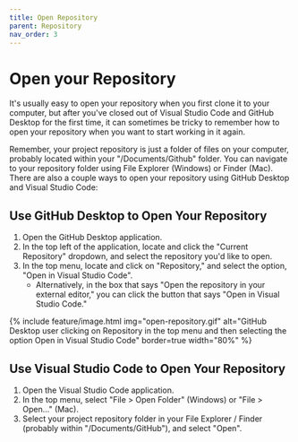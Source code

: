 ```yaml
---
title: Open Repository
parent: Repository
nav_order: 3
---
```


# Open your Repository

It's usually easy to open your repository when you first clone it to your computer, but after you've closed out of Visual Studio Code and GitHub Desktop for the first time, it can sometimes be tricky to remember how to open your repository when you want to start working in it again.

Remember, your project repository is just a folder of files on your computer, probably located within your "/Documents/Github" folder. 
You can navigate to your repository folder using File Explorer (Windows) or Finder (Mac).
There are also a couple ways to open your repository using GitHub Desktop and Visual Studio Code:

## Use GitHub Desktop to Open Your Repository
1. Open the GitHub Desktop application. 
2. In the top left of the application, locate and click the "Current Repository" dropdown, and select the repository you'd like to open.
3. In the top menu, locate and click on "Repository," and select the option, "Open in Visual Studio Code".
    - Alternatively, in the box that says "Open the repository in your external editor," you can click the button that says "Open in Visual Studio Code."

{% include feature/image.html img="open-repository.gif" alt="GitHub Desktop user clicking on Repository in the top menu and then selecting the option Open in Visual Studio Code" border=true width="80%" %}

## Use Visual Studio Code to Open Your Repository
1. Open the Visual Studio Code application.
2. In the top menu, select "File > Open Folder" (Windows) or "File > Open..." (Mac).
3. Select your project repository folder in your File Explorer / Finder (probably within "/Documents/GitHub"), and select "Open".
